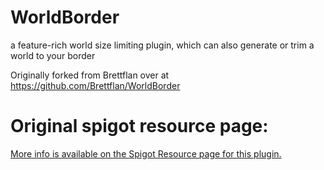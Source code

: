# WorldBorder

a feature-rich world size limiting plugin, which can also generate or trim a world to your border


Originally forked from Brettflan over at https://github.com/Brettflan/WorldBorder

# Original spigot resource page:

<a href="https://www.spigotmc.org/resources/worldborder.60905/">More info is available on the Spigot Resource page for this plugin.</a>
